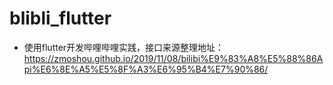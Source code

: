 # blibli_flutter

- 使用flutter开发哔哩哔哩实践，接口来源整理地址：https://zmoshou.github.io/2019/11/08/bilibi%E9%83%A8%E5%88%86Api%E6%8E%A5%E5%8F%A3%E6%95%B4%E7%90%86/


